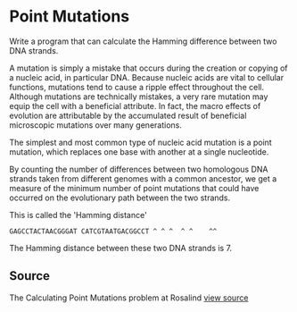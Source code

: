 # Point Mutations

Write a program that can calculate the Hamming difference between two DNA
strands.

A mutation is simply a mistake that occurs during the creation or copying of a
nucleic acid, in particular DNA. Because nucleic acids are vital to cellular
functions, mutations tend to cause a ripple effect throughout the cell.
Although mutations are technically mistakes, a very rare mutation may equip
the cell with a beneficial attribute. In fact, the macro effects of evolution
are attributable by the accumulated result of beneficial microscopic mutations
over many generations.

The simplest and most common type of nucleic acid mutation is a point
mutation, which replaces one base with another at a single nucleotide.

By counting the number of differences between two homologous DNA strands taken
from different genomes with a common ancestor, we get a measure of the minimum
number of point mutations that could have occurred on the evolutionary path
between the two strands.

This is called the 'Hamming distance'

    GAGCCTACTAACGGGAT CATCGTAATGACGGCCT ^ ^ ^  ^ ^    ^^

The Hamming distance between these two DNA strands is 7.


## Source

The Calculating Point Mutations problem at Rosalind [view
source](http://rosalind.info/problems/hamm/)
